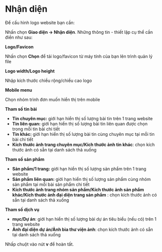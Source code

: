 # Nhận diện

Để cấu hình logo website bạn cần:

Nhấn chọn **Giao diện -> Nhận diện**. Những thông tin - thiết lập cụ thể cần điền như sau:

**Logo/Favicon**

Nhấn chọn **Chọn** để tải logo/favicon từ máy tính của bạn lên trình quản lý file

**Logo width/Logo height**

Nhập kích thước chiều rộng/chiều cao logo

**Mobile menu**

Chọn nhóm trình đơn muốn hiển thị trên mobile

**Tham số tin bài**

- **Tin chuyên mục:** giới hạn hiển thị số lượng bài tin trên 1 trang website
- **Tin liên quan:** giới hạn hiển thị số lượng bài tin liên quan được chọn trong mỗi tin bài chi tiết
- **Tin khác:** giới hạn hiển thị số lượng bài tin cùng chuyên mục tại mỗi tin bài chi tiết
- **Kích thước ảnh trang chuyên mục/Kích thước ảnh tin khác**: chọn kích thước ảnh có sẵn tại danh sách thả xuống

**Tham số sản phẩm**

- **Sản phẩm/1 trang:** giới hạn hiển thị số lượng sản phẩm trên 1 trang website
- **Sản phẩm liên quan:** giới hạn hiển thị số lượng sản phẩm cùng nhóm sản phẩm tại mỗi bài sản phẩm chi tiết
- **Kích thước ảnh trang nhóm sản phẩm/Kích thước ảnh sản phẩm khác/Kích thước ảnh đại diện trang sản phẩm** : chọn kích thước ảnh có sẵn tại danh sách thả xuống

**Tham số dịch vụ**
- **mục/Dự án**: giới hạn hiển thị số lượng bài dự án tiêu biểu (nếu có) trên 1 trang website
- **Ảnh đại diện dự án/Ảnh bìa thư viện ảnh**: chọn kích thước ảnh có sẵn tại danh sách thả xuống

Nhấp chuột vào nút **v** để hoàn tất.
